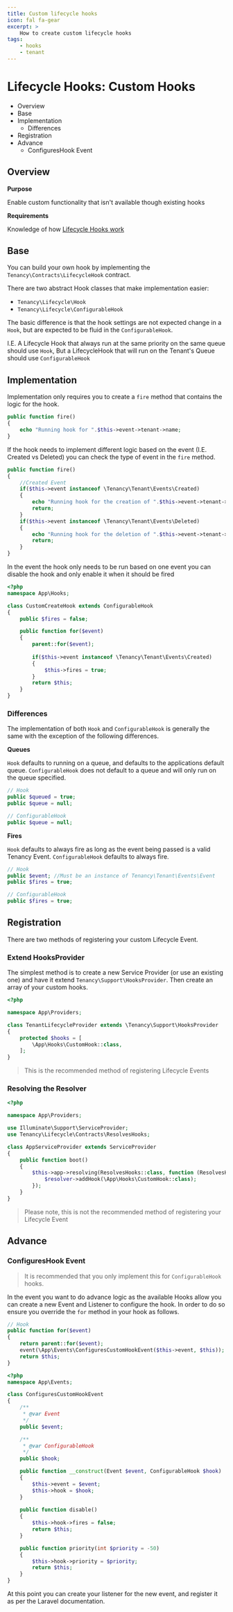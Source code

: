 ```yaml
---
title: Custom lifecycle hooks
icon: fal fa-gear
excerpt: >
    How to create custom lifecycle hooks
tags:
    - hooks
    - tenant
---
```


# Lifecycle Hooks: Custom Hooks

- Overview
- Base
- Implementation
  - Differences
- Registration
- Advance
  - ConfiguresHook Event

## Overview

**Purpose**

Enable custom functionality that isn't available though existing hooks

**Requirements**

Knowledge of how [Lifecycle Hooks work](hooks-general)

## Base

You can build your own hook by implementing the `Tenancy\Contracts\LifecycleHook` contract.

There are two abstract Hook classes that make implementation easier:

- `Tenancy\Lifecycle\Hook`
- `Tenancy\Lifecycle\ConfigurableHook`

The basic difference is that the hook settings are not expected change in a `Hook`,
but are expected to be fluid in the `ConfigurableHook`.

I.E. A Lifecycle Hook that always run at the same priority on the same queue should use `Hook`,
But a LifecycleHook that will run on the Tenant's Queue should use `ConfigurableHook`

## Implementation

Implementation only requires you to create a `fire` method that contains the logic for the hook.

```php
public function fire()
{
    echo "Running hook for ".$this->event->tenant->name;
}
```

If the hook needs to implement different logic based on the event (I.E. Created vs Deleted) you can check the type of event in the `fire` method.

```php
public function fire()
{
    //Created Event
    if($this->event instanceof \Tenancy\Tenant\Events\Created)
    {
        echo "Running hook for the creation of ".$this->event->tenant->name;
        return;
    }
    if($this->event instanceof \Tenancy\Tenant\Events\Deleted)
    {
        echo "Running hook for the deletion of ".$this->event->tenant->name;
        return;
    }
}
```

In the event the hook only needs to be run based on one event you can disable the hook and only enable it when it should be fired

```php
<?php
namespace App\Hooks;

class CustomCreateHook extends ConfigurableHook
{
    public $fires = false;

    public function for($event)
    {
        parent::for($event);
        
        if($this->event instanceof \Tenancy\Tenant\Events\Created)
        {
            $this->fires = true;
        }
        return $this;
    }
}
```

### Differences

The implementation of both `Hook` and `ConfigurableHook` is generally the same with the exception of the following differences.

**Queues**

`Hook` defaults to running on a queue, and defaults to the applications default queue.
`ConfigurableHook` does not default to a queue and will only run on the queue specified.

```php
// Hook
public $queued = true;
public $queue = null;

// ConfigurableHook
public $queue = null;
```

**Fires**

`Hook` defaults to always fire as long as the event being passed is a valid Tenancy Event.
`ConfigurableHook` defaults to always fire.

```php
// Hook
public $event; //Must be an instance of Tenancy\Tenant\Events\Event
public $fires = true;

// ConfigurableHook
public $fires = true;
```

## Registration

There are two methods of registering your custom Lifecycle Event.

### Extend HooksProvider

The simplest method is to create a new Service Provider (or use an existing one) and have it extend `Tenancy\Support\HooksProvider`. Then create an array of your custom hooks.

```php
<?php

namespace App\Providers;

class TenantLifecycleProvider extends \Tenancy\Support\HooksProvider
{
    protected $hooks = [
        \App\Hooks\CustomHook::class,
    ];
}
```

> This is the recommended method of registering Lifecycle Events

### Resolving the Resolver

```php
<?php

namespace App\Providers;

use Illuminate\Support\ServiceProvider;
use Tenancy\Lifecycle\Contracts\ResolvesHooks;

class AppServiceProvider extends ServiceProvider
{
    public function boot()
    {
        $this->app->resolving(ResolvesHooks::class, function (ResolvesHooks $resolver) {
            $resolver->addHook(\App\Hooks\CustomHook::class);
        });
    }
}
```

> Please note, this is not the recommended method of registering your Lifecycle Event

## Advance

### ConfiguresHook Event

> It is recommended that you only implement this for `ConfigurableHook` hooks.

In the event you want to do advance logic as the available Hooks allow you can create a new Event and Listener to configure the hook. In order to do so ensure you override the `for` method in your hook as follows.

```php
// Hook
public function for($event)
{
    return parent::for($event);
    event(\App\Events\ConfiguresCustomHookEvent($this->event, $this));
    return $this;
}
```

```php
<?php
namespace App\Events;

class ConfiguresCustomHookEvent
{
    /**
     * @var Event
     */
    public $event;

    /**
     * @var ConfigurableHook
     */
    public $hook;

    public function __construct(Event $event, ConfigurableHook $hook)
    {
        $this->event = $event;
        $this->hook = $hook;
    }
    
    public function disable()
    {
        $this->hook->fires = false;
        return $this;
    }

    public function priority(int $priority = -50)
    {
        $this->hook->priority = $priority;
        return $this;
    }
}
```

At this point you can create your listener for the new event, and register it as per the Laravel documentation.